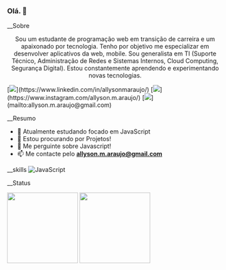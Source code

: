 ### Olá. 👋

__Sobre

<p align="center">
Sou um estudante de programação web em transição de carreira e um apaixonado por tecnologia. Tenho por objetivo me especializar em desenvolver aplicativos da web, mobile. Sou generalista em TI (Suporte Técnico, Administração de Redes e Sistemas Internos, Cloud Computing, Segurança Digital). Estou constantemente aprendendo e experimentando novas tecnologias. 
</p>

<p align="center">
    <div>
[<img src="https://img.shields.io/badge/linkedin-%230077B5.svg?&style=for-the-badge&logo=linkedin&logoColor=white" />](https://www.linkedin.com/in/allysonmaraujo/)
[<img src = "https://img.shields.io/badge/instagram-%23E4405F.svg?&style=for-the-badge&logo=instagram&logoColor=white">](https://www.instagram.com/allyson.m.araujo/)
[<img src="https://img.shields.io/badge/gmail-D14836?&style=for-the-badge&logo=gmail&logoColor=white&link=mailto:allyson.m.araujo@gmail.com">](mailto:allyson.m.araujo@gmail.com)
    <div>
</p>


__Resumo
    
- 🌱 Atualmente estudando focado em JavaScript
- 🤔 Estou procurando por Projetos!
- 💬 Me perguinte sobre Javascript!
- 📫 Me contacte pelo **allyson.m.araujo@gmail.com**

__skills
![JavaScript](https://img.shields.io/badge/javascript-%23323330.svg?style=for-the-badge&logo=javascript&logoColor=%23F7DF1E)

__Status
<div>
    <img height="165em" src="https://github-readme-stats.vercel.app/api?username=allysonmaraujo&show_icons=true&theme=material-palenight&include_all_commits=true"/>
    <img height="165em" src="https://github-readme-stats.vercel.app/api/top-langs/?username=allysonmaraujo&layout=compact&langs_count=7&theme=material-palenight"/>
</div>
